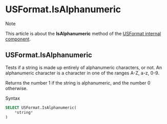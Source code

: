 # USFormat.IsAlphanumeric



> [!NOTE]
> This article is about the **IsAlphanumeric** method of the [USFormat internal component](/docs/Extensions/USFormat%20internal%20component).

## **USFormat.IsAlphanumeric**

Tests if a string is made up entirely of alphanumeric characters, or not. An alphanumeric character is a character in one of the ranges A-Z, a-z, 0-9.

Returns the number 1 if the string is alphanumeric, and the number 0 otherwise.

Syntax

```sql
SELECT USFormat.IsAlphanumeric(
    *string*
)
```

 